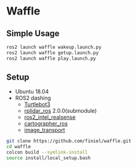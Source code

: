 # Waffle
## Simple Usage
``` bash
ros2 launch waffle wakeup.launch.py
ros2 launch waffle getup.launch.py
ros2 launch waffle play.launch.py
```


## Setup
- Ubuntu 18.04
- ROS2 dashing
    - [Turtlebot3](https://emanual.robotis.com/docs/en/platform/turtlebot3/quick-start/)
    - [rplidar_ros](https://github.com/allenh1/rplidar_ros.git) 2.0.0(submodule)
    - [ros2_intel_realsense](https://github.com/intel/ros2_intel_realsense)
    - [cartographer_ros](https://google-cartographer-ros.readthedocs.io/en/latest/compilation.html#building-installation)
    - [image_transport](https://index.ros.org/p/image_transport/github-ros-perception-image_common/#dashing)

``` bash
git clone https://github.com/finiel/waffle.git
cd waffle
colcon build --symlink-install
source install/local_setup.bash
```
